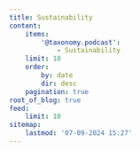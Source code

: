 ```yaml
---
title: Sustainability
content:
    items:
        '@taxonomy.podcast':
            - Sustainability
    limit: 10
    order:
        by: date
        dir: desc
    pagination: true
root_of_blog: true
feed:
    limit: 10
sitemap:
    lastmod: '07-09-2024 15:27'
---
```



